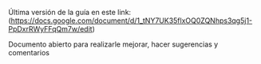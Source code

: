 Última versión de la guía en este link:
(https://docs.google.com/document/d/1_tNY7UK35flxOQ0ZQNhps3qg5j1-PpDxrRWyFFqQm7w/edit)

Documento abierto para realizarle mejorar, hacer sugerencias y comentarios
